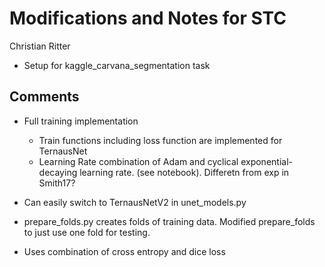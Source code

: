 # Modifications and Notes for STC

Christian Ritter

* Setup for kaggle_carvana_segmentation task


## Comments

* Full training implementation
    * Train functions including loss function are implemented for TernausNet
    * Learning Rate combination of Adam and cyclical exponential-decaying learning rate. (see notebook). Differetn from exp in Smith17?

* Can easily switch to TernausNetV2 in unet_models.py
* prepare_folds.py creates folds of training data. Modified prepare_folds to just use one fold for testing.
* Uses combination of cross entropy and dice loss

